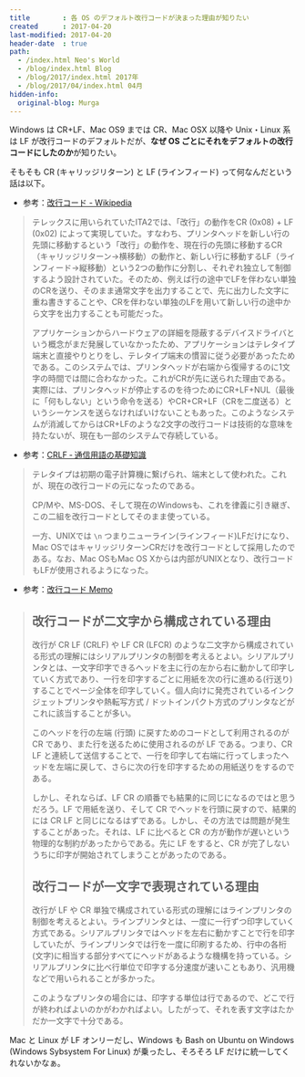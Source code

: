 ```yaml
---
title        : 各 OS のデフォルト改行コードが決まった理由が知りたい
created      : 2017-04-20
last-modified: 2017-04-20
header-date  : true
path:
  - /index.html Neo's World
  - /blog/index.html Blog
  - /blog/2017/index.html 2017年
  - /blog/2017/04/index.html 04月
hidden-info:
  original-blog: Murga
---
```


Windows は CR+LF、Mac OS9 までは CR、Mac OSX 以降や Unix・Linux 系は LF が改行コードのデフォルトだが、**なぜ OS ごとにそれをデフォルトの改行コードにしたのか**が知りたい。

そもそも CR (キャリッジリターン) と LF (ラインフィード) って何なんだという話は以下。

- 参考：[改行コード - Wikipedia](https://ja.wikipedia.org/wiki/%E6%94%B9%E8%A1%8C%E3%82%B3%E3%83%BC%E3%83%89)

> テレックスに用いられていたITA2では、「改行」の動作をCR (0x08) + LF (0x02) によって実現していた。すなわち、プリンタヘッドを新しい行の先頭に移動するという「改行」の動作を、現在行の先頭に移動するCR（キャリッジリターン→横移動）の動作と、新しい行に移動するLF（ラインフィード→縦移動）という2つの動作に分割し、それぞれ独立して制御するよう設計されていた。そのため、例えば行の途中でLFを伴わない単独のCRを送り、そのまま通常文字を出力することで、先に出力した文字に重ね書きすることや、CRを伴わない単独のLFを用いて新しい行の途中から文字を出力することも可能だった。
> 
> アプリケーションからハードウェアの詳細を隠蔽するデバイスドライバという概念がまだ発展していなかったため、アプリケーションはテレタイプ端末と直接やりとりをし、テレタイプ端末の慣習に従う必要があったためである。このシステムでは、プリンタヘッドが右端から復帰するのに1文字の時間では間に合わなかった。これがCRが先に送られた理由である。実際には、プリンタヘッドが停止するのを待つためにCR+LF+NUL（最後に「何もしない」という命令を送る）やCR+CR+LF（CRを二度送る）というシーケンスを送らなければいけないこともあった。このようなシステムが消滅してからはCR+LFのような2文字の改行コードは技術的な意味を持たないが、現在も一部のシステムで存続している。

- 参考：[CRLF ‐ 通信用語の基礎知識](http://www.wdic.org/w/WDIC/CRLF)

> テレタイプは初期の電子計算機に繋げられ、端末として使われた。これが、現在の改行コードの元になったのである。
> 
> CP/Mや、MS-DOS、そして現在のWindowsも、これを律義に引き継ぎ、この二組を改行コードとしてそのまま使っている。
> 
> 一方、UNIXでは `\n` つまりニューライン(ラインフィード)LFだけになり、Mac OSではキャリッジリターンCRだけを改行コードとして採用したのである。なお、Mac OSもMac OS Xからは内部がUNIXとなり、改行コードもLFが使用されるようになった。

- 参考：[改行コード Memo](http://seclan.dll.jp/cccrlf.htm)

> ## 改行コードが二文字から構成されている理由
> 
> 改行が CR LF (CRLF) や LF CR (LFCR) のような二文字から構成されている形式の理解にはシリアルプリンタの制御を考えるとよい。シリアルプリンタとは、一文字印字できるヘッドを主に行の左から右に動かして印字していく方式であり、一行を印字するごとに用紙を次の行に進める(行送り)することでページ全体を印字していく。個人向けに発売されているインクジェットプリンタや熱転写方式 / ドットインパクト方式のプリンタなどがこれに該当することが多い。
> 
> このヘッドを行の左端 (行頭) に戻すためのコードとして利用されるのが CR であり、また行を送るために使用されるのが LF である。つまり、CR LF と連続して送信することで、一行を印字して右端に行ってしまったヘッドを左端に戻して、さらに次の行を印字するための用紙送りをするのである。
> 
> しかし、それならば、LF CR の順番でも結果的に同じになるのではと思うだろう。LF で用紙を送り、そして CR でヘッドを行頭に戻すので、結果的には CR LF と同じになるはずである。しかし、その方法では問題が発生することがあった。それは、LF に比べると CR の方が動作が遅いという物理的な制約があったからである。先に LF をすると、CR が完了しないうちに印字が開始されてしまうことがあったのである。
> 
> ## 改行コードが一文字で表現されている理由
> 
> 改行が LF や CR 単独で構成されている形式の理解にはラインプリンタの制御を考えるとよい。ラインプリンタとは、一度に一行ずつ印字していく方式である。シリアルプリンタではヘッドを左右に動かすことで行を印字していたが、ラインプリンタでは行を一度に印刷するため、行中の各桁(文字)に相当する部分すべてにヘッドがあるような機構を持っている。シリアルプリンタに比べ行単位で印字する分速度が速いこともあり、汎用機などで用いられることが多かった。
> 
> このようなプリンタの場合には、印字する単位は行であるので、どこで行が終わればよいのかがわかればよい。したがって、それを表す文字はたかだか一文字で十分である。

Mac と Linux が LF オンリーだし、Windows も Bash on Ubuntu on Windows (Windows Sybsystem For Linux) が乗ったし、そろそろ LF だけに統一してくれないかなぁ。
